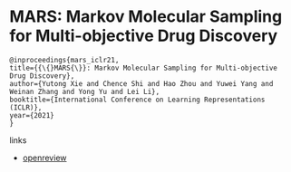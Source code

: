 # MARS: Markov Molecular Sampling for Multi-objective Drug Discovery

```
@inproceedings{mars_iclr21,
title={{\{}MARS{\}}: Markov Molecular Sampling for Multi-objective Drug Discovery},
author={Yutong Xie and Chence Shi and Hao Zhou and Yuwei Yang and Weinan Zhang and Yong Yu and Lei Li},
booktitle={International Conference on Learning Representations (ICLR)},
year={2021}
}
```

links
- [openreview](https://openreview.net/forum?id=kHSu4ebxFXY)
